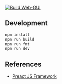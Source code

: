 [![Build Web-GUI](https://github.com/tendry-lab/bonsai-zero-a-1-k-web-gui/actions/workflows/build.yml/badge.svg)](https://github.com/tendry-lab/bonsai-zero-a-1-k-web-gui/actions/workflows/build.yml)

## Development

```bash
npm install
npm run build
npm run fmt
npm run dev
```

## References

- [Preact JS Framework](https://preactjs.com/)
